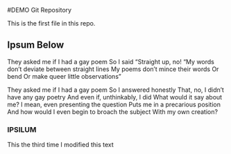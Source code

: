 #DEMO Git Repository

This is the first file in this repo.

## Ipsum Below

They asked me if I had a gay poem
So I said “Straight up, no!
“My words don’t deviate between straight lines
My poems don’t mince their words
Or bend
Or make queer little observations”

They asked me if I had a gay poem
So I answered honestly
That, no, I didn’t have any gay poetry
And even if, unthinkably, I did
What would it say about me?
I mean, even presenting the question
Puts me in a precarious position
And how would I even begin to broach the subject
With my own creation?

### IPSILUM

This the third time I modified this text
